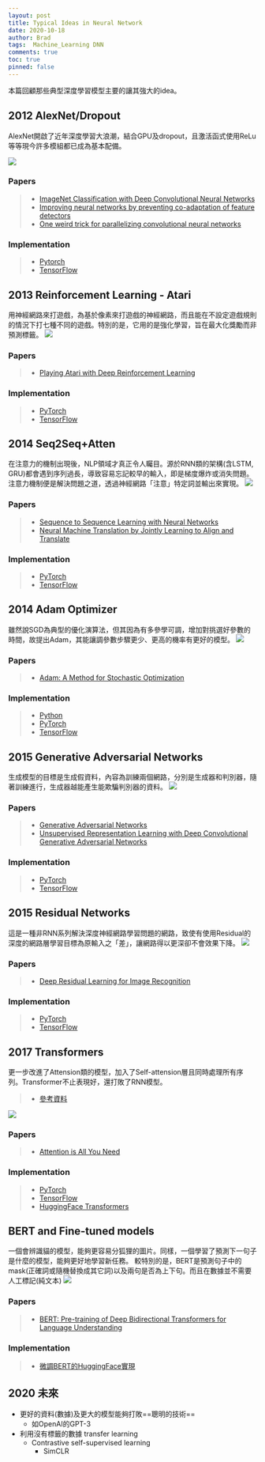```yaml
---
layout: post
title: Typical Ideas in Neural Network
date: 2020-10-18
author: Brad
tags:  Machine_Learning DNN
comments: true
toc: true
pinned: false
---
```


本篇回顧那些典型深度學習模型主要的讓其強大的idea。

## 2012 AlexNet/Dropout
AlexNet開啟了近年深度學習大浪潮，結合GPU及dropout，且激活函式使用ReLu等等現今許多模組都已成為基本配備。

<!-- more -->

![](https://i.imgur.com/dF1bwaX.png)

### Papers
> * [ImageNet Classification with Deep Convolutional Neural Networks](https://papers.nips.cc/paper/4824-imagenet-classification-with-deep-convolutional-neural-networks)
> * [Improving neural networks by preventing co-adaptation of feature detectors](https://arxiv.org/abs/1207.0580)
> * [One weird trick for parallelizing convolutional neural networks](https://arxiv.org/abs/1404.5997)

### Implementation
> * [Pytorch](https://pytorch.org/hub/pytorch_vision_alexnet/)
> * [TensorFlow](https://github.com/tensorflow/models/blob/master/research/slim/nets/alexnet.py)


## 2013 Reinforcement Learning - Atari
用神經網路來打遊戲，為基於像素來打遊戲的神經網路，而且能在不設定遊戲規則的情況下打七種不同的遊戲。特別的是，它用的是強化學習，旨在最大化獎勵而非預測標籤。
![](https://i.imgur.com/UBDHxFI.png)

### Papers
> * [Playing Atari with Deep Reinforcement Learning](https://arxiv.org/abs/1312.5602)

### Implementation
> * [PyTorch](https://pytorch.org/tutorials/intermediate/reinforcement_q_learning.html)
> * [TensorFlow](https://www.tensorflow.org/agents/tutorials/1_dqn_tutorial)

## 2014 Seq2Seq+Atten
在注意力的機制出現後，NLP領域才真正令人矚目。源於RNN類的架構(含LSTM, GRU)都會遇到序列過長，導致容易忘記較早的輸入，即是梯度爆炸或消失問題。注意力機制便是解決問題之道，透過神經網路「注意」特定詞並輸出來實現。
![](https://i.imgur.com/mtl8nnd.png)

### Papers
> * [Sequence to Sequence Learning with Neural Networks](https://arxiv.org/abs/1409.3215)
> * [Neural Machine Translation by Jointly Learning to Align and Translate](https://arxiv.org/abs/1409.0473)

### Implementation
> * [PyTorch](https://pytorch.org/tutorials/intermediate/seq2seq_translation_tutorial.html)
> * [TensorFlow](https://www.tensorflow.org/addons/tutorials/networks_seq2seq_nmt)

## 2014 Adam Optimizer
雖然說SGD為典型的優化演算法，但其因為有多參學可調，增加對挑選好參數的時間，故提出Adam，其能讓調參數步驟更少、更高的機率有更好的模型。
![](https://i.imgur.com/dDR1O89.png)

### Papers
> * [Adam: A Method for Stochastic Optimization](https://arxiv.org/abs/1412.6980)

### Implementation
> * [Python](https://d2l.ai/chapter_optimization/adam.html)
> * [PyTorch](https://pytorch.org/docs/master/_modules/torch/optim/adam.html)
> * [TensorFlow](https://github.com/tensorflow/tensorflow/blob/v2.2.0/tensorflow/python/keras/optimizer_v2/adam.py#L32-L281)

## 2015 Generative Adversarial Networks
生成模型的目標是生成假資料，內容為訓練兩個網路，分別是生成器和判別器，隨著訓練進行，生成器越能產生能欺騙判別器的資料。
![](https://i.imgur.com/gdTDTpE.jpg)

### Papers
> * [Generative Adversarial Networks](https://arxiv.org/abs/1406.2661)
> * [Unsupervised Representation Learning with Deep Convolutional Generative Adversarial Networks](https://arxiv.org/abs/1511.06434)


### Implementation
> * [PyTorch](https://pytorch.org/tutorials/beginner/dcgan_faces_tutorial.html)
>* [TensorFlow](https://www.tensorflow.org/tutorials/generative/dcgan)

## 2015 Residual Networks
這是一種非RNN系列解決深度神經網路學習問題的網路，致使有使用Residual的深度的網路層學習目標為原輸入之「差」，讓網路得以更深卻不會效果下降。
![](https://i.imgur.com/UpAxMTq.png)

### Papers
> * [Deep Residual Learning for Image Recognition](https://arxiv.org/abs/1512.03385)

### Implementation
> * [PyTorch](https://github.com/pytorch/vision/blob/master/torchvision/models/resnet.py)
> * [TensorFlow](https://github.com/tensorflow/tensorflow/blob/v2.2.0/tensorflow/python/keras/applications/resnet.py)


## 2017 Transformers
更一步改進了Attension類的模型，加入了Self-attension層且同時處理所有序列。Transformer不止表現好，還打敗了RNN模型。
> * [參考資料](http://jalammar.github.io/illustrated-transformer/)

![](https://i.imgur.com/uQFEFJz.png)

### Papers
> * [Attention is All You Need](https://arxiv.org/abs/1706.03762)

### Implementation
> * [PyTorch](https://pytorch.org/tutorials/beginner/transformer_tutorial.html)
> * [TensorFlow](https://www.tensorflow.org/tutorials/text/transformer)
> * [HuggingFace Transformers](https://github.com/huggingface/transformers)

## BERT and Fine-tuned models
一個會辨識貓的模型，能夠更容易分狐狸的圖片。同樣，一個學習了預測下一句子是什麼的模型，能夠更好地學習新任務。
較特別的是，BERT是預測句子中的mask(正確詞或隨機替換成其它詞)以及兩句是否為上下句。而且在數據並不需要人工標記(純文本)
![](https://i.imgur.com/2Y5Yosi.png)

### Papers
> * [BERT: Pre-training of Deep Bidirectional Transformers for Language Understanding](https://arxiv.org/abs/1810.04805)

### Implementation
> * [微調BERT的HuggingFace實現](https://huggingface.co/transformers/training.html)

## 2020 未來
* 更好的資料(數據)及更大的模型能夠打敗==聰明的技術==
    * 如OpenAI的GPT-3
* 利用沒有標籤的數據 transfer learning
    * Contrastive  self-supervised learning
        * SimCLR